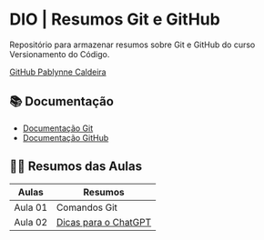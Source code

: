 # DIO | Resumos Git e GitHub

Repositório para armazenar resumos sobre Git e GitHub do curso Versionamento do Código.

[GitHub Pablynne Caldeira](https://github.com/pablynnecaldeira)

## 📚 Documentação
- [Documentação Git](https://git-scm.com/doc)
- [Documentação GitHub](https://docs.github.com/)

## 👩‍💻 Resumos das Aulas
| Aulas | Resumos |
|-------|---------|
|Aula 01| Comandos Git |
|Aula 02| [Dicas para o ChatGPT](https://github.com/pablynnecaldeira/dio-resumos-git-e-github/blob/4ecaf69b15de38383ff730c74e2d3aedee038a0d/otimizandoChatGPT.md)  |
